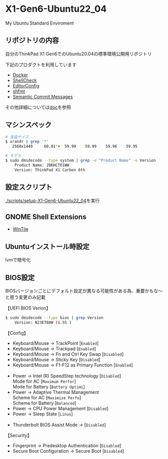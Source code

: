 # X1-Gen6-Ubuntu22_04
My Ubuntu Standard Enviroment

## リポジトリの内容
自分のThinkPad X1 Gen6でのUbuntu20.04の標準環境公開用リポジトリ

下記のプロダクトを利用しています
- [Docker](https://www.docker.com/)
- [ShellCheck](https://www.shellcheck.net/)
- [EditorConfig](https://editorconfig.org/)
- [shfmt](https://github.com/mvdan/sh)
- [Semantic Commit Messages](https://gist.github.com/joshbuchea/6f47e86d2510bce28f8e7f42ae84c716)

その他詳細については[doc](doc)を参照

## マシンスペック
```bash
# 液晶サイズ
$ xrandr | grep '*'
   2560x1440     60.01*+  59.99    59.99    59.96    59.95  
```
```bash
# モデル
$ sudo dmidecode --type system | grep -e "Product Name" -e Version
	Product Name: 20KHCTO1WW
	Version: ThinkPad X1 Carbon 6th
```

## 設定スクリプト
[./scripts/setup-X1-Gen6-Ubuntu22_04](./scripts/setup-X1-Gen6-Ubuntu22_04)を実行

## GNOME Shell Extensions
- [WinTile](https://extensions.gnome.org/extension/1723/wintile-windows-10-window-tiling-for-gnome/)

## Ubuntuインストール時設定
lvmで暗号化

## BIOS設定
BIOSバージョンごとにデフォルト設定が異なる可能性がある為、重要かもな〜と思う変更のみ記載

【UEFI BIOS Verion】  
```bash
$ sudo dmidecode --type bios | grep Version
	Version: N23ET80W (1.55 )
```

【Config】
- Keyboard/Mouse -> TrackPoint [`Enabled`]
- Keyboard/Mouse -> Trackpad [`Enabled`]
- Keyboard/Mouse -> Fn and Ctrl Key Swap [`Disabled`] 
- Keyboard/Mouse -> Sticky Key [`Disabled`]
- Keyboard/Mouse -> F1-F12 as Primary Function [`Enabled`]
<br><br>
- Power -> Intel (R) SpeedStep technology [`Disabled`]  
Mode for AC [`Maximum Perfor`]  
Mode for Battery [`Battery Optimi`]
- Power -> Adaptive Thermal Management  
Scheme for AC [`Maximize Perfo`]  
Scheme for Battery [`Balanced`]
- Power -> CPU Power Management [`Disabled`]  
- Power -> Sleep State [`Linux`]
<br><br>
- Thunderbolt BIOS Assist Mode -> [`Disabled`]

【Security】
- Fingerprint -> Predesktop Authentication [`Disabled`]
- Secure Boot Configuration -> Secure Boot [`Disabled`]
